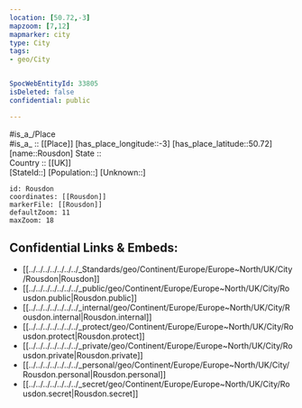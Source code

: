 ```yaml
---
location: [50.72,-3] 
mapzoom: [7,12] 
mapmarker: city 
type: City
tags:
- geo/City


SpocWebEntityId: 33805
isDeleted: false
confidential: public

---
```

#is_a_/Place  
#is_a_ :: [[Place]] 
[has_place_longitude::-3] 
[has_place_latitude::50.72] 
[name::Rousdon] 
State ::  
Country :: [[UK]]  
[StateId::] 
[Population::] 
[Unknown::] 


```leaflet
id: Rousdon
coordinates: [[Rousdon]] 
markerFile: [[Rousdon]] 
defaultZoom: 11 
maxZoom: 18
```


## Confidential Links & Embeds: 
- [[../../../../../../../_Standards/geo/Continent/Europe/Europe~North/UK/City/Rousdon|Rousdon]] 
- [[../../../../../../../_public/geo/Continent/Europe/Europe~North/UK/City/Rousdon.public|Rousdon.public]] 
- [[../../../../../../../_internal/geo/Continent/Europe/Europe~North/UK/City/Rousdon.internal|Rousdon.internal]] 
- [[../../../../../../../_protect/geo/Continent/Europe/Europe~North/UK/City/Rousdon.protect|Rousdon.protect]] 
- [[../../../../../../../_private/geo/Continent/Europe/Europe~North/UK/City/Rousdon.private|Rousdon.private]] 
- [[../../../../../../../_personal/geo/Continent/Europe/Europe~North/UK/City/Rousdon.personal|Rousdon.personal]] 
- [[../../../../../../../_secret/geo/Continent/Europe/Europe~North/UK/City/Rousdon.secret|Rousdon.secret]] 
